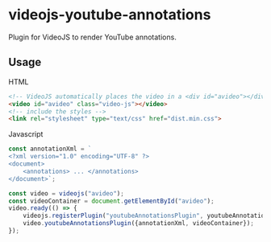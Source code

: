 # videojs-youtube-annotations
Plugin for VideoJS to render YouTube annotations.

## Usage
HTML
```html
<!-- VideoJS automatically places the video in a <div id="avideo"></div> -->
<video id="avideo" class="video-js"></video>
<!-- include the styles -->
<link rel="stylesheet" type="text/css" href="dist.min.css">
```
Javascript
```javascript
const annotationXml = `
<?xml version="1.0" encoding="UTF-8" ?>
<document>
    <annotations> ... </annotations>
</document>`;

const video = videojs("avideo");
const videoContainer = document.getElementById("avideo");
video.ready(() => {
    videojs.registerPlugin("youtubeAnnotationsPlugin", youtubeAnnotationsPlugin);
    video.youtubeAnnotationsPlugin({annotationXml, videoContainer});
});
```
